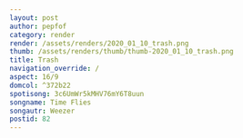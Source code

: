 ```yaml
---
layout: post
author: pepfof
category: render
render: /assets/renders/2020_01_10_trash.png
thumb: /assets/renders/thumb/thumb-2020_01_10_trash.png
title: Trash
navigation_override: /
aspect: 16/9
domcol: ^372b22
spotisong: 3c6UmWr5kMHV76mY6T8uun
songname: Time Flies
songautr: Weezer
postid: 82
---
```


<!--USER BEGIN 1-->

<!--USER END 1-->

<!--more-->
<!--USER BEGIN 2-->

<!--USER END 2-->

